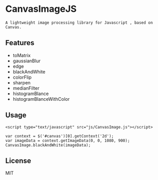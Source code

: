 # CanvasImageJS #

    A lightweight image processing library for Javascript , based on Canvas.

## Features
* toMatrix
* gaussianBlur
* edge
* blackAndWhite
* colorFlip
* sharpen
* medianFilter
* histogramBlance
* histogramBlanceWithColor

## Usage
```
<script type="text/javascript" src="js/CanvasImage.js"></script>
 
var context = $('#canvas')[0].getContext('2d');
var imageData = context.getImageData(0, 0, 1080, 900);
CanvasImage.blackAndWhite(imageData);
```

## License
MIT
